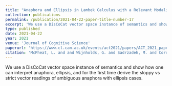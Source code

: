 ```yaml
---
title: "Anaphora and Ellipsis in Lambek Calculus with a Relevant Modality: Syntax and Semantics"
collection: publications
permalink: /publication/2021-04-22-paper-title-number-17
excerpt: 'We use a DisCoCat vector space instance of semantics and show how one can interpret anaphora, ellipsis, and for the first time derive the sloppy vs strict vector readings of ambiguous anaphora with ellipsis cases.'
type: published
date: 2021-04-22
year: 2021
venue: 'Journal of Cognitive Science'
paperurl: 'https://www.cl.cam.ac.uk/events/act2021/papers/ACT_2021_paper_42.pdf'
citation: 'McPheat, L. and and Wijnholds, G. and Sadrzadeh, M. and Correia, A. and Toumi, A. (2021). &quot;Anaphora and Ellipsis in Lambek Calculus with a Relevant Modality: Syntax and Semantics.&quot;  <i>Journal of Cognitive Science</i>.'
---
```

We use a DisCoCat vector space instance of semantics and show how one can interpret anaphora, ellipsis, and for the first time derive the sloppy vs strict vector readings of ambiguous anaphora with ellipsis cases.
